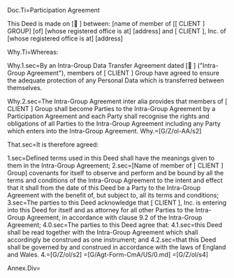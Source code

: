 Doc.Ti=Participation Agreement

This Deed is made on [                   ] between:
[name of member of [[ CLIENT ] GROUP] [of] [whose registered office is at] [address]
and
[ CLIENT ], Inc. of [whose registered office is at] [address]

Why.Ti=Whereas:

Why.1.sec=By an Intra-Group Data Transfer Agreement dated [                    ] ("Intra-Group Agreement"), members of [ CLIENT ] Group have agreed to ensure the adequate protection of any Personal Data which is transferred between themselves.

Why.2.sec=The Intra-Group Agreement inter alia provides that members of [ CLIENT ] Group shall become Parties to the Intra-Group Agreement by a Participation Agreement and each Party shall recognise the rights and obligations of all Parties to the Intra-Group Agreement including any Party which enters into the Intra-Group Agreement.
Why.=[G/Z/ol-AA/s2]
 
That.sec=It is therefore agreed:

1.sec=Defined terms used in this Deed shall have the meanings given to them in the Intra-Group Agreement;
2.sec=[Name of member of [ CLIENT ] Group] covenants for itself to observe and perform and be bound by all the terms and conditions of the Intra-Group Agreement to the intent and effect that it shall from the date of this Deed be a Party to the Intra-Group Agreement with the benefit of, but subject to, all its terms and conditions;
3.sec=The parties to this Deed acknowledge that [ CLIENT ], Inc. is entering into this Deed for itself and as attorney for all other Parties to the Intra-Group Agreement, in accordance with clause 9.2 of the Intra-Group Agreement;
4.0.sec=The parties to this Deed agree that:
4.1.sec=this Deed shall be read together with the Intra-Group Agreement which shall accordingly be construed as one instrument; and
4.2.sec=that this Deed shall be governed by and construed in accordance with the laws of England and Wales.
4.=[G/Z/ol/s2]
=[G/Agt-Form-CmA/US/0.md]
=[G/Z/ol/s4]

Annex.Div=</i>
